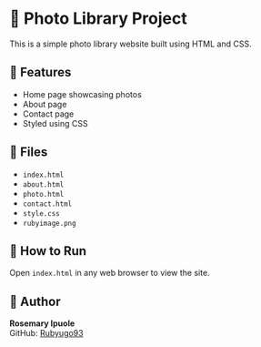 # 📸 Photo Library Project

This is a simple photo library website built using HTML and CSS.

## 🌟 Features

- Home page showcasing photos
- About page
- Contact page
- Styled using CSS

## 📁 Files

- `index.html`
- `about.html`
- `photo.html`
- `contact.html`
- `style.css`
- `rubyimage.png`

## 🚀 How to Run

Open `index.html` in any web browser to view the site.

## 📌 Author

**Rosemary Ipuole**  
GitHub: [Rubyugo93](https://github.com/Rubyugo93)

